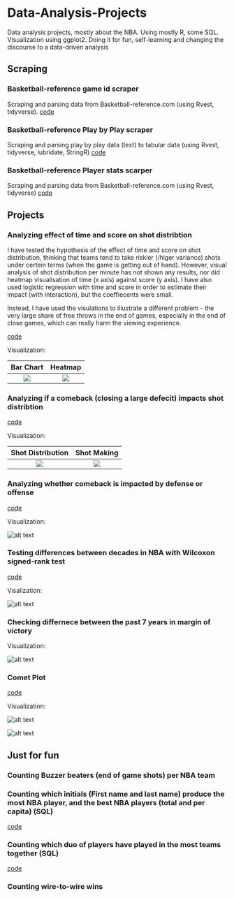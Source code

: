 # Data-Analysis-Projects
 Data analysis projects, mostly about the NBA. Using mostly R, some SQL. Visualization using ggplot2. Doing it for fun, self-learning and changing the discourse to a data-driven analysis
 
 ## Scraping
 
### Basketball-reference game id scraper
Scraping and parsing data from Basketball-reference.com (using Rvest, tidyverse). [code](https://github.com/ariel12091/Data-Analysis-Projects/blob/main/game_id_scraping_function.R)

### Basketball-reference Play by Play scraper
Scraping and parsing play by play data (text) to tabular data (using Rvest, tidyverse, lubridate, StringR) [code](https://github.com/ariel12091/Data-Analysis-Projects/blob/main/pbp_parser.R)

### Basketball-reference Player stats scarper
Scraping and parsing data from Basketball-reference.com (using Rvest, tidyverse) [code](https://github.com/ariel12091/Data-Analysis-Projects/blob/main/player_stats_scraper.R)

## Projects

### Analyzing effect of time and score on shot distribtion
I have tested the hypothesis of the effect of time and score on shot distribution, thinking that teams tend to take riskier (/higer variance) shots under certein terms (when the game is getting out of hand). However, visual analysis of shot distribution per minute has not shown any results, nor did heatmap visualisation of time (x axis) against score (y axis). 
I have also used logistic regression with time and score in order to estimate their impact (with interaction), but the coeffiecents were small.

Instead, I have used the visulations to illustrate a different problem -  the very large share of free throws in the end of games, especially in the end of close games, which can really harm the viewing experience.

[code](https://github.com/ariel12091/Data-Analysis-Projects/blob/main/Time%20and%20Score%20effect%20on%20shot%20distribution)

Visualization:

Bar Chart             |  Heatmap
:-------------------------:|:-------------------------:
![](https://github.com/ariel12091/Data-Analysis-Projects/blob/main/shot%20distribution%20over%20minutes.png)  |  ![](https://github.com/ariel12091/Data-Analysis-Projects/blob/main/heatmap.png)

### Analyzing if a comeback (closing a large defecit) impacts shot distribtion


[code](https://github.com/ariel12091/Data-Analysis-Projects/blob/main/Comeback%20wins.R)

Visualization:

Shot Distribution             |  Shot Making
:-------------------------:|:-------------------------:
![](https://github.com/ariel12091/Data-Analysis-Projects/blob/main/Shot%20Distribution%20Comeback.png)  |  ![](https://github.com/ariel12091/Data-Analysis-Projects/blob/main/Shot%20making%20Comeback.png)

### Analyzing whether comeback is impacted by defense or offense
[code](https://github.com/ariel12091/Data-Analysis-Projects/blob/main/Comeback%20with%20Defense%20or%20Offense.R)

Visualization:

![alt text](https://github.com/ariel12091/Data-Analysis-Projects/blob/main/plot_defense_offense.png)

### Testing differences between decades in NBA with Wilcoxon signed-rank test 

[code](https://github.com/ariel12091/Data-Analysis-Projects/blob/main/wilcoxon.R)

Visalization:

![alt text](https://github.com/ariel12091/Data-Analysis-Projects/blob/main/wilcoxon.png)

### Checking differnece between the past 7 years in margin of victory

Visualization:

![alt text](https://github.com/ariel12091/Data-Analysis-Projects/blob/main/box%20plot%20margin.png)

### Comet Plot 

[code](https://github.com/ariel12091/Data-Analysis-Projects/blob/main/Comet%20Plot.R)

Visualization:

![alt text](https://github.com/ariel12091/Data-Analysis-Projects/blob/main/comet_plot_final.png)

![alt text](https://github.com/ariel12091/Data-Analysis-Projects/blob/main/comet_plot_trail.png)

## Just for fun

### Counting Buzzer beaters (end of game shots) per NBA team

### Counting which initials (First name and last name) produce the most NBA player, and the best NBA players (total and per capita) (SQL)

[code](https://github.com/ariel12091/Data-Analysis-Projects/blob/main/best%20initials.sql)

### Counting which duo of players have played in the most teams together  (SQL)

[code](https://github.com/ariel12091/Data-Analysis-Projects/blob/main/duo%20different%20teams.sql)

### Counting wire-to-wire wins 
